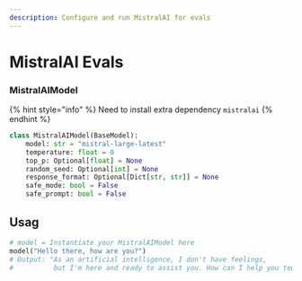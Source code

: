 ```yaml
---
description: Configure and run MistralAI for evals
---
```


# MistralAI Evals

### MistralAIModel

{% hint style="info" %}
Need to install extra dependency `mistralai`
{% endhint %}

```python
class MistralAIModel(BaseModel):
    model: str = "mistral-large-latest"
    temperature: float = 0
    top_p: Optional[float] = None
    random_seed: Optional[int] = None
    response_format: Optional[Dict[str, str]] = None
    safe_mode: bool = False
    safe_prompt: bool = False
```

## **Usag**

```python
# model = Instantiate your MistralAIModel here
model("Hello there, how are you?")
# Output: "As an artificial intelligence, I don't have feelings, 
#          but I'm here and ready to assist you. How can I help you today?"
```
